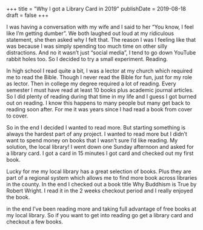 +++
title = "Why I got a Library Card in 2019"
publishDate = 2019-08-18
draft = false
+++

I was having a conversation with my wife and I said to her “You know, I feel like I’m getting dumber”. We both laughed out loud at my ridiculous statement, she then asked why I felt that. The reason I was l feeling like that was because I was simply spending too much time on other silly distractions. And no it wasn’t just “social media”, I tend to go down YouTube rabbit holes too. So I decided to try a small experiment. Reading.

In high school I read quite a bit, I was a lector at my church which required me to read the Bible. Though I never read the Bible for fun, just for my role as lector. Then in college my degree required a lot of reading. Every semester I must have read at least 10 books plus academic journal articles. So I did plenty of reading during that time in my life and I guess I got burned out on reading. I know this happens to many people but many get back to reading soon after. For me it was years since I had read a book from cover to cover.

So in the end I decided I wanted to read more. But starting something is always the hardest part of any project. I wanted to read more but I didn’t want to spend money on books that I wasn’t sure I’d like reading. My solution, the local library! I went down one Sunday afternoon and asked for a library card. I got a card in 15 minutes I got card and checked out my first book.

Lucky for me my local library has a great selection of books. Plus they are part of a regional system which allows me to find more book across libraries in the county. In the end I checked out a book title Why Buddhism is True by Robert Wright. I read it in the 2 weeks checkout period and I really enjoyed the book.

in the end I’ve been reading more and taking full advantage of free books at my local library. So if you want to get into reading go get a library card and checkout a few books.
